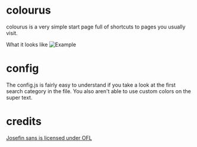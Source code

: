 # colourus
colourus is a very simple start page full of shortcuts to pages you usually visit.

What it looks like
![Example](https://github.com/birussou/colourus/blob/master/colourus.png "example image")

# config
The config.js is fairly easy to understand if you take a look at the first search category in the file.
You also aren't able to use custom colors on the super text.



# credits
[Josefin sans is licensed under OFL](http://scripts.sil.org/cms/scripts/page.php?site_id=nrsi&id=OFL_web)
